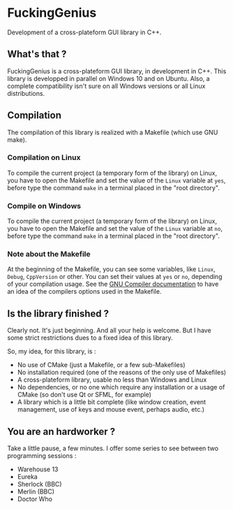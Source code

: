 # FuckingGenius
Development of a cross-plateform GUI library in C++.

## What's that ?

FuckingGenius is a cross-plateform GUI library, in development in C++. This library
is developped in parallel on Windows 10 and on Ubuntu. Also, a complete compatibility
isn't sure on all Windows versions or all Linux distributions.

## Compilation

The compilation of this library is realized with a Makefile (which use GNU make).

### Compilation on Linux

To compile the current project (a temporary form of the library) on Linux, you have to
open the Makefile and set the value of the `Linux` variable at `yes`, before type the command
`make` in a terminal placed in the "root directory".

### Compile on Windows

To compile the current project (a temporary form of the library) on Linux, you have to
open the Makefile and set the value of the `Linux` variable at `no`, before type the command
`make` in a terminal placed in the "root directory".

### Note about the Makefile

At the beginning of the Makefile, you can see some variables, like `Linux`, `Debug`, `CppVersion`
or other. You can set their values at `yes` or `no`, depending of your compilation usage.
See the [GNU Compiler documentation](https://gcc.gnu.org/onlinedocs/gcc/) to have an idea of the
compilers options used in the Makefile.

## Is the library finished ?

Clearly not. It's just beginning. And all your help is welcome. But I have some strict restrictions
dues to a fixed idea of this library.

So, my idea, for this library, is :

* No use of CMake (just a Makefile, or a few sub-Makefiles)
* No installation required (one of the reasons of the only use of Makefiles)
* A cross-plateform library, usable no less than Windows and Linux
* No dependencies, or no one which require any installation or a usage of CMake (so don't use Qt or SFML, for example)
* A library which is a little bit complete (like window creation, event management, use of keys and mouse event, perhaps audio, etc.)

## You are an hardworker ?

Take a little pause, a few minutes. I offer some series to see between two programming sessions :

* Warehouse 13
* Eureka
* Sherlock (BBC)
* Merlin (BBC)
* Doctor Who